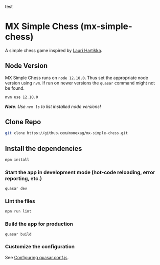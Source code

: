 test

# MX Simple Chess (mx-simple-chess)

A simple chess game inspired by [Lauri Hartikka](https://www.freecodecamp.org/news/simple-chess-ai-step-by-step-1d55a9266977/).

## Node Version

MX Simple Chess runs on `node 12.10.0`. Thus set the appropriate node version using `nvm`. If run on newer versions the `quasar` command might not be found.

```bash
nvm use 12.10.0
```

_**Note**: Use `nvm ls` to list installed node versions!_

## Clone Repo

```bash
git clone https://github.com/monexag/mx-simple-chess.git
```

## Install the dependencies

```bash
npm install
```

### Start the app in development mode (hot-code reloading, error reporting, etc.)

```bash
quasar dev
```

### Lint the files

```bash
npm run lint
```

### Build the app for production

```bash
quasar build
```

### Customize the configuration

See [Configuring quasar.conf.js](https://quasar.dev/quasar-cli/quasar-conf-js).
